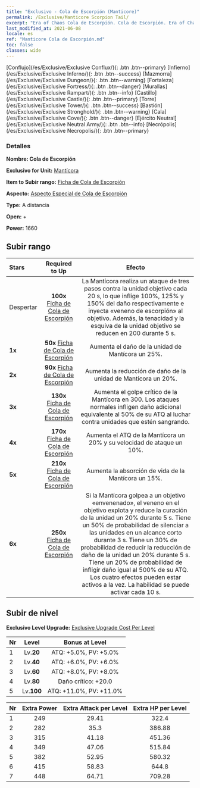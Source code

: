```yaml
---
title: "Exclusivo - Cola de Escorpión (Manticore)"
permalink: /Exclusive/Manticore Scorpion Tail/
excerpt: "Era of Chaos Cola de Escorpión. Cola de Escorpión. Era of Chaos Exclusivo Cola de Escorpión. Mantícora Exclusivo."
last_modified_at: 2021-06-08
locale: es
ref: "Manticore Cola de Escorpión.md"
toc: false
classes: wide
---
```

 [Conflujo](/es/Exclusive/Exclusive Conflux/){: .btn .btn--primary} [Infierno](/es/Exclusive/Exclusive Inferno/){: .btn .btn--success} [Mazmorra](/es/Exclusive/Exclusive Dungeon/){: .btn .btn--warning} [Fortaleza](/es/Exclusive/Exclusive Fortress/){: .btn .btn--danger} [Murallas](/es/Exclusive/Exclusive Rampart/){: .btn .btn--info} [Castillo](/es/Exclusive/Exclusive Castle/){: .btn .btn--primary} [Torre](/es/Exclusive/Exclusive Tower/){: .btn .btn--success} [Bastión](/es/Exclusive/Exclusive Stronghold/){: .btn .btn--warning} [Cala](/es/Exclusive/Exclusive Cove/){: .btn .btn--danger} [Ejército Neutral](/es/Exclusive/Exclusive Neutral Army/){: .btn .btn--info} [Necrópolis](/es/Exclusive/Exclusive Necropolis/){: .btn .btn--primary} 

### Detalles
 **Nombre: Cola de Escorpión** 

 **Exclusivo for Unit:** [Mantícora](/es/units/Manticore/) 

 **Item to Subir rango:** [Ficha de Cola de Escorpión](/ItemsES/con_992/)

 **Aspecto:** [Aspecto Especial de Cola de Escorpión](/ItemsES/con_660/)

 **Type:** A distancia

 **Open:** +

 **Power:** 1660

## Subir rango

  |     Stars    |  Required to Up | Efecto |
  |:-------------|:---------------:|:---------------:|
  |  Despertar  | **100x** [Ficha de Cola de Escorpión](/ItemsES/con_992/) | <Scorpion Raid> La Mantícora realiza un ataque de tres pasos contra la unidad objetivo cada 20 s, lo que inflige 100%, 125% y 150% del daño respectivamente e inyecta «veneno de escorpión» al objetivo. Además, la tenacidad y la esquiva de la unidad objetivo se reducen en 200 durante 5 s. |
  | **1x** <i class="fas fa-star"/> | **50x** [Ficha de Cola de Escorpión](/ItemsES/con_992/) | Aumenta el daño de la unidad de Mantícora un 25%. |
  | **2x** <i class="fas fa-star"/> | **90x** [Ficha de Cola de Escorpión](/ItemsES/con_992/) | Aumenta la reducción de daño de la unidad de Mantícora un 20%. |
  | **3x** <i class="fas fa-star"/> | **130x** [Ficha de Cola de Escorpión](/ItemsES/con_992/) | Aumenta el golpe crítico de la Mantícora en 300. Los ataques normales infligen daño adicional equivalente al 50% de su ATQ al luchar contra unidades que estén sangrando. |
  | **4x** <i class="fas fa-star"/> | **170x** [Ficha de Cola de Escorpión](/ItemsES/con_992/) | Aumenta el ATQ de la Mantícora un 20% y su velocidad de ataque un 10%. |
  | **5x** <i class="fas fa-star"/> | **210x** [Ficha de Cola de Escorpión](/ItemsES/con_992/) | Aumenta la absorción de vida de la Mantícora un 15%. |
  | **6x** <i class="fas fa-star"/> | **250x** [Ficha de Cola de Escorpión](/ItemsES/con_992/) | <Poison Burst> Si la Mantícora golpea a un objetivo «envenenado», el veneno en el objetivo explota y reduce la curación de la unidad un 20% durante 5 s. Tiene un 50% de probabilidad de silenciar a las unidades en un alcance corto durante 3 s. Tiene un 30% de probabilidad de reducir la reducción de daño de la unidad un 20% durante 5 s. Tiene un 20% de probabilidad de infligir daño igual al 500% de su ATQ. Los cuatro efectos pueden estar activos a la vez. La habilidad se puede activar cada 10 s. |


## Subir de nivel
 **Exclusivo Level Upgrade:** [Exclusive Upgrade Cost Per Level](/Exclusive/ExclusiveUpgradeCostPerLevel/)

  |  Nr  |   Level  | Bonus at Level |
  |:-----|:--------:|:--------------:|
  | 1 | Lv.**20** | ATQ: +5.0%, PV: +5.0% |
  | 2 | Lv.**40** | ATQ: +6.0%, PV: +6.0% |
  | 3 | Lv.**60** | ATQ: +8.0%, PV: +8.0% |
  | 4 | Lv.**80** | Daño crítico: +20.0 |
  | 5 | Lv.**100** | ATQ: +11.0%, PV: +11.0% |


  |  Nr  |  Extra Power | Extra Attack per Level | Extra HP per Level |
  |:-----|:--------:|:--------:|:--------:|
  | 1 | 249 | 29.41 | 322.4 |
  | 2 | 282 | 35.3 | 386.88 |
  | 3 | 315 | 41.18 | 451.36 |
  | 4 | 349 | 47.06 | 515.84 |
  | 5 | 382 | 52.95 | 580.32 |
  | 6 | 415 | 58.83 | 644.8 |
  | 7 | 448 | 64.71 | 709.28 |


